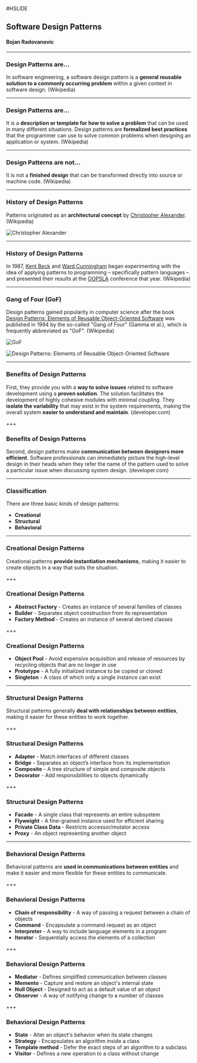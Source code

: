#HSLIDE

## Software Design Patterns
#### Bojan Radovanovic

---

### Design Patterns are...

In software engineering, a software design pattern is a **general reusable solution to a commonly occurring problem** within a given context in software design. (Wikipedia)

---

### Design Patterns are...

It is a **description or template for how to solve a problem** that can be used in many different situations. Design patterns are **formalized best practices** that the programmer can use to solve common problems when designing an application or system. (Wikipedia)

---

### Design Patterns are not...

It is not a **finished design** that can be transformed directly into source or machine code. (Wikipedia)

---

### History of Design Patterns

Patterns originated as an **architectural concept** by [Christopher Alexander](https://en.wikipedia.org/wiki/Christopher_Alexander). (Wikipedia)

![Christopher Alexander](https://qph.ec.quoracdn.net/main-qimg-67fdf1509c381971a4c1816dfdfaf251.webp)

---

### History of Design Patterns

In 1987, [Kent Beck](https://en.wikipedia.org/wiki/Kent_Beck) and [Ward Cunningham](https://en.wikipedia.org/wiki/Ward_Cunningham) began experimenting with the idea of applying patterns to programming – specifically pattern languages – and presented their results at the [OOPSLA](https://en.wikipedia.org/wiki/OOPSLA) conference that year. (Wikipedia)

---

### Gang of Four (GoF)

Design patterns gained popularity in computer science after the book [Design Patterns: Elements of Reusable Object-Oriented Software](https://en.wikipedia.org/wiki/Design_Patterns_(book)) was published in 1994 by the so-called "Gang of Four" (Gamma et al.), which is frequently abbreviated as "GoF". (Wikipedia)

![GoF](https://qph.ec.quoracdn.net/main-qimg-31cfec54edf396a5f0f526e823edb2e7.webp)

![Design Patterns: Elements of Reusable Object-Oriented Software](http://t1.gstatic.com/images?q=tbn:ANd9GcQXPvz_wKKzK4Ixww0SlEJ_xF9bU8bsWMEU0BJOf2W4_eJ1eYa-)

---

### Benefits of Design Patterns

First, they provide you with a **way to solve issues** related to software development using a **proven solution**. The solution facilitates the development of highly cohesive modules with minimal coupling. They **isolate the variability** that may exist in the system requirements, making the overall system **easier to understand and maintain**. (developer.com)

+++

### Benefits of Design Patterns

Second, design patterns make **communication between designers more efficient**. Software professionals can immediately picture the high-level design in their heads when they refer the name of the pattern used to solve a particular issue when discussing system design. (developer.com)

---

### Classification

There are three basic kinds of design patterns:
* **Creational**
* **Structural**
* **Behavioral**

---

### Creational Design Patterns

Creational patterns **provide instantiation mechanisms**, making it easier to create objects in a way that suits the situation.

+++

### Creational Design Patterns

* **Abstract Factory** - Creates an instance of several families of classes
* **Builder** - Separates object construction from its representation
* **Factory Method** - Creates an instance of several derived classes

+++

### Creational Design Patterns

* **Object Pool** - Avoid expensive acquisition and release of resources by recycling objects that are no longer in use
* **Prototype** - A fully initialized instance to be copied or cloned
* **Singleton** - A class of which only a single instance can exist

---

### Structural Design Patterns

Structural patterns generally **deal with relationships between entities**, making it easier for these entities to work together.

+++

### Structural Design Patterns

* **Adapter** - Match interfaces of different classes
* **Bridge** - Separates an object’s interface from its implementation
* **Composite** - A tree structure of simple and composite objects
* **Decorator** - Add responsibilities to objects dynamically

+++

### Structural Design Patterns

* **Facade** - A single class that represents an entire subsystem
* **Flyweight** - A fine-grained instance used for efficient sharing
* **Private Class Data** - Restricts accessor/mutator access
* **Proxy** - An object representing another object

---

### Behavioral Design Patterns

Behavioral patterns are **used in communications between entities** and make it easier and more flexible for these entities to communicate.

+++

### Behavioral Design Patterns

* **Chain of responsibility** - A way of passing a request between a chain of objects
* **Command** - Encapsulate a command request as an object
* **Interpreter** - A way to include language elements in a program
* **Iterator** - Sequentially access the elements of a collection

+++

### Behavioral Design Patterns

* **Mediator** - Defines simplified communication between classes
* **Memento** - Capture and restore an object's internal state
* **Null Object** - Designed to act as a default value of an object
* **Observer** - A way of notifying change to a number of classes

+++

### Behavioral Design Patterns

* **State** - Alter an object's behavior when its state changes
* **Strategy** - Encapsulates an algorithm inside a class
* **Template method** - Defer the exact steps of an algorithm to a subclass
* **Visitor** - Defines a new operation to a class without change